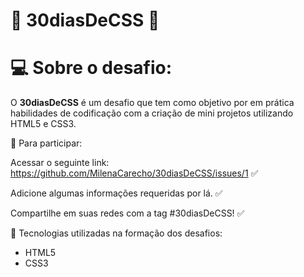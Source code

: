 # 🚀 30diasDeCSS 🚀


# 💻 Sobre o desafio:
O **30diasDeCSS** é um desafio que tem como objetivo por em prática habilidades de codificação com a criação de mini projetos utilizando HTML5 e CSS3.

👾 Para participar:

Acessar o seguinte link: https://github.com/MilenaCarecho/30diasDeCSS/issues/1 ✅

Adicione algumas informações requeridas por lá. ✅

Compartilhe em suas redes com a tag #30diasDeCSS! ✅

🔔 Tecnologias utilizadas na formação dos desafios:
* HTML5
* CSS3
